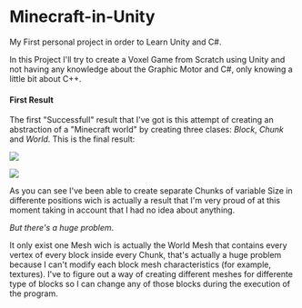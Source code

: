 # Minecraft-in-Unity
My First personal project in order to Learn Unity and C#.

In this Project I'll try to create a Voxel Game from Scratch using Unity and not having any knowledge about the Graphic Motor and C#, only 
knowing a little bit about C++.

#### First Result 

The first "Successfull" result that I've got is this attempt of creating an abstraction of a "Minecraft world" by creating three clases: *Block*, *Chunk* and *World*. This is the final result:

![](https://imgur.com/E4rXlJ1.png)

![](https://imgur.com/C31rLM5.png)

As you can see I've been able to create separate Chunks of variable Size in differente positions wich is actually a result that I'm very proud of at this moment taking in account that I had no idea about anything.

_But there's a huge problem_. 

It only exist one Mesh wich is actually the World Mesh that contains every vertex of every block inside every Chunk, that's actually a huge problem because I can't modify each block mesh characteristics (for example, textures).
I've to figure out a way of creating different meshes for differente type of blocks so I can change any of those blocks during the execution of the program.



